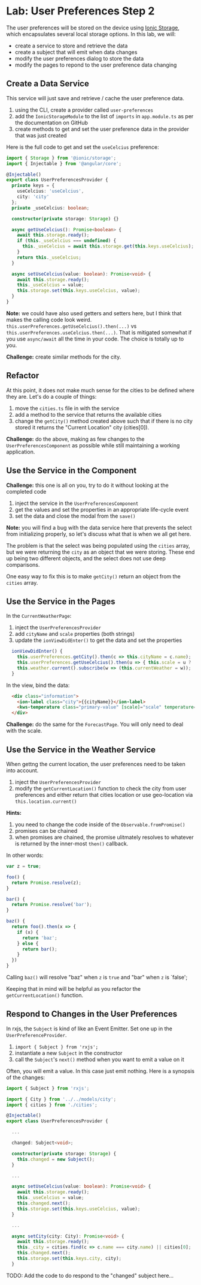 # Lab: User Preferences Step 2

The user preferences will be stored on the device using <a href="https://github.com/ionic-team/ionic-storage" target="_blank">Ionic Storage</a>, which encapsulates several local storage options. In this lab, we will:

* create a service to store and retrieve the data
* create a subject that will emit when data changes
* modify the user preferences dialog to store the data
* modify the pages to repond to the user preference data changing

## Create a Data Service

This service will just save and retrieve / cache the user preference data.

1. using the CLI, create a provider called `user-preferences`
1. add the `IonicStorageModule` to the list of `imports` in `app.module.ts` as per the documentation on GitHub
1. create methods to get and set the user preference data in the provider that was just created

Here is the full code to get and set the `useCelcius` preference:

```TypeScript
import { Storage } from '@ionic/storage';
import { Injectable } from '@angular/core';

@Injectable()
export class UserPreferencesProvider {
  private keys = {
    useCelcius: 'useCelcius',
    city: 'city'
  };
  private _useCelcius: boolean;

  constructor(private storage: Storage) {}

  async getUseCelcius(): Promise<boolean> {
    await this.storage.ready();
    if (this._useCelcius === undefined) {
      this._useCelcius = await this.storage.get(this.keys.useCelcius);
    }
    return this._useCelcius;
  }

  async setUseCelcius(value: boolean): Promise<void> {
    await this.storage.ready();
    this._useCelcius = value;
    this.storage.set(this.keys.useCelcius, value);
  }
}
```

**Note:** we could have also used getters and setters here, but I think that makes the calling code look weird. `this.userPreferences.getUseCelcius().then(...)` vs `this.userPreferences.useCelcius.then(...)`. That is mitigated somewhat if you use `async/await` all the time in your code. The choice is totally up to you.

**Challenge:** create similar methods for the city.

## Refactor

At this point, it does not make much sense for the cities to be defined where they are. Let's do a couple of things:

1. move the `cities.ts` file in with the service
1. add a method to the service that returns the available cities
1. change the `getCity()` method created above such that if there is no city stored it returns the "Current Location" city (cities[0]).

**Challenge:** do the above, making as few changes to the `UserPreferencesComponent` as possible while still maintaining a working application.

## Use the Service in the Component

**Challenge:** this one is all on you, try to do it without looking at the completed code

1. inject the service in the `UserPreferencesComponent`
1. get the values and set the properties in an appropriate life-cycle event
1. set the data and close the modal from the `save()`

**Note:** you will find a bug with the data service here that prevents the select from initializing properly, so let's discuss what that is when we all get here.

The problem is that the select was being populated using the `cities` array, but we were returning the `city` as an object that we were storing. These end up being two different objects, and the select does not use deep comparisons.

One easy way to fix this is to make `getCity()` return an object from the `cities` array.

## Use the Service in the Pages

In the `CurrentWeatherPage`:

1. inject the `UserPreferencesProvider`
1. add `cityName` and `scale` properties (both strings)
1. update the `ionViewDidEnter()` to get the data and set the properties

```TypeScript
  ionViewDidEnter() {
    this.userPreferences.getCity().then(c => this.cityName = c.name);
    this.userPreferences.getUseCelcius().then(u => { this.scale = u ? 'C' : 'F' });
    this.weather.current().subscribe(w => (this.currentWeather = w));
  }
```

In the view, bind the data:

```html
  <div class="information">
    <ion-label class="city">{{cityName}}</ion-label>
    <kws-temperature class="primary-value" [scale]="scale" temperature="{{currentWeather?.temperature}}"></kws-temperature>
  </div>
```

**Challenge:** do the same for the `ForecastPage`. You will only need to deal with the scale.

## Use the Service in the Weather Service

When gettng the current location, the user preferences need to be taken into account.

1. inject the `UserPreferencesProvider`
1. modify the `getCurrentLocation()` function to check the city from user preferences and either return that cities location or use geo-location via `this.location.current()`

**Hints:**

1. you need to change the code inside of the `Observable.fromPromise()`
1. promises can be chained
1. when promises are chained, the promise ulitmately resolves to whatever is returned by the inner-most `then()` callback.

In other words:

```TypeScript
var z = true;

foo() {
  return Promise.resolve(z);
}

bar() {
  return Promise.resolve('bar');
}

baz() {
  return foo().then(x => {
    if (x) {
      return 'baz';
    } else {
      return bar();
    }
  })
}
```

Calling `baz()` will resolve "baz" when `z` is `true` and "bar" when `z` is `false';

Keeping that in mind will be helpful as you refactor the `getCurrentLocation()` function.

## Respond to Changes in the User Preferences

In rxjs, the `Subject` is kind of like an Event Emitter. Set one up in the `UserPreferenceProvider`.

1. `import { Subject } from 'rxjs';`
1. instantiate a new `Subject` in the constructor
1. call the `Subject`'s `next()` method when you want to emit a value on it

Often, you will emit a value. In this case just emit nothing. Here is a synopsis of the changes:

```TypeScript
import { Subject } from 'rxjs';

import { City } from '../../models/city';
import { cities } from './cities';

@Injectable()
export class UserPreferencesProvider {

  ...

  changed: Subject<void>;

  constructor(private storage: Storage) {
    this.changed = new Subject();
  }

  ...

  async setUseCelcius(value: boolean): Promise<void> {
    await this.storage.ready();
    this._useCelcius = value;
    this.changed.next();
    this.storage.set(this.keys.useCelcius, value);
  }

  ...

  async setCity(city: City): Promise<void> {
    await this.storage.ready();
    this._city = cities.find(c => c.name === city.name) || cities[0];
    this.changed.next();
    this.storage.set(this.keys.city, city);
  }
```

TODO: Add the code to do respond to the "changed" subject here...